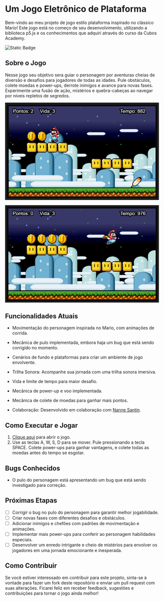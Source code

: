 

# Um Jogo Eletrônico de Plataforma

Bem-vindo ao meu projeto de jogo estilo plataforma inspirado no clássico Mario! Este jogo está no começo de seu desenvolvimento, utilizando a biblioteca p5.js e os conhecimentos que adquiri através do curso da Cubos Academy.

![Static Badge](https://img.shields.io/badge/projeto-em_desenvolvimento-green)


## Sobre o Jogo

Nesse jogo seu objetivo sera guiar o personagem por aventuras cheias de diversão e desafios para jogadores de todas as idades. Pule obstáculos, colete moedas e power-ups, derrote inimigos e avance para novas fases. Experimente uma fusão de ação, mistérios e quebra-cabeças ao navegar por níveis repletos de segredos.

![Screenshot01](https://github.com/marina-barbosa/Um-Jogo/blob/master/imagens/Screenshot_1.png)


![Screenshot02](https://github.com/marina-barbosa/Um-Jogo/blob/master/imagens/Screenshot_2.png)



## Funcionalidades Atuais

- Movimentação do personagem inspirada no Mario, com animações de corrida.

- Mecânica de pulo implementada, embora haja um bug que está sendo corrigido no momento.

- Cenários de fundo e plataformas para criar um ambiente de jogo envolvente.

- Trilha Sonora: Acompanhe sua jornada com uma trilha sonora imersiva.

- Vida e limite de tempo para maior desafio.

- Mecânica de power-up e voo implementada.

- Mecânica de colete de moedas para ganhar mais pontos.

- Colaboração: Desenvolvido em colaboração com [Nanne Santin](https://github.com/NanneSantin).

## Como Executar e Jogar

1. [Clique aqui](https://marina-barbosa.github.io/Um-Jogo/) para abrir o jogo.
2. Use as teclas A, W, S, D para se mover. Pule pressionando a tecla SPACE. Colete power-ups para ganhar vantagens, e colete todas as moedas antes do tempo se esgotar.


## Bugs Conhecidos

- O pulo do personagem está apresentando um bug que está sendo investigado para correção.


## Próximas Etapas

- [ ] Corrigir o bug no pulo do personagem para garantir melhor jogabilidade.
- [ ] Criar novas fases com diferentes desafios e obstáculos.
- [ ] Adicionar inimigos e chefões com padrões de movimentação e animações.
- [ ] Implementar mais power-ups para conferir ao personagem habilidades especiais.
- [ ] Desenvolver um enredo intrigante e cheio de mistérios para envolver os jogadores em uma jornada emocionante e inesperada.

## Como Contribuir

Se você estiver interessado em contribuir para este projeto, sinta-se à vontade para fazer um fork deste repositório e enviar um pull request com suas alterações. Ficarei feliz em receber feedback, sugestões e contribuições para tornar o jogo ainda melhor!

